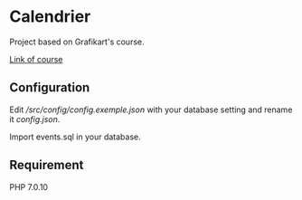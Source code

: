 # Calendrier

Project based on Grafikart's course.

[Link of course](https://www.grafikart.fr/tutoriels/php/calendrier-php-partie1-995)

## Configuration

Edit _/src/config/config.exemple.json_ with your database setting and rename it _config.json_.

Import events.sql in your database.

## Requirement

PHP 7.0.10
